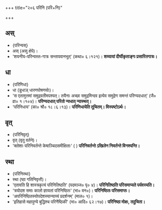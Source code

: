 +++
title="२०६ परिनि (परि+नि)"

+++

## अस्
- {परिन्यस्}
- अस् (असु क्षेपे)।
- 'शयनीय-परिन्यस्त-गात्रः सन्तापवानभूत्' (कथा० ६।१२१)। **शय्यायां दीर्घीकृताङ्गः प्रसारितगात्रः।**

## धा
- {परिणिधा}
- धा (डुधाञ् धारणपोषणयोः)।
- 'स एतामुत्तमां समुद्रवतीमपश्यत्। तयैनाः अच्छा समुद्रमिन्दव इत्येव समुद्रेण समन्तं परिण्यदधात्' (जै० व्रा० १।१०४)। **परिण्यदधात् परितो न्यधात् न्यास्थत्।**
- 'परिनिधाय' (का० श्रौ० १८।६।१३)। **परिणिधायेति तूचितम्। विस्पष्टोऽर्थः।**

## वृत्
- {परिनिवृत्}
- वृत् (वृतु वर्तने)।
- 'क्लेशाः परिनिवर्तन्ते केषाञ्चिदसमीक्षिताः' ( ) **परिनिवर्तन्ते ऽखिलेन निवर्तन्ते विनश्यन्ति।**  

## स्था
- {परिनिस्था}
- स्था (ष्ठा गतिनिवृत्तौ)।
- 'एतावति हि शास्त्रकृत्यं परिनितिष्ठति' (पदमञ्ज० पृ० ४)। **परिनितिष्ठति परिसमाप्यते पर्यवस्यति।**
- 'त्रयोदश समाः कालो ज्ञायतां परिनिष्ठितः' (भा० वन०)। **परिनिष्ठितः परिसमाप्तः।**
- 'अपरिनिष्ठितस्योपदेशस्यान्याय्यं प्रदर्शनम्' (माल० १)।
- 'इतिहासे महापुण्ये बुद्धिश्च परिनैष्ठिकी' (भा० आदि० ६२।१७)। **परिनिष्ठा मोक्षः, तदुचिता।**
